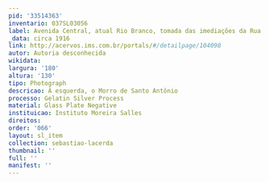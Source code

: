 ```yaml
---
pid: '33514363'
inventario: 037SL03056
label: Avenida Central, atual Rio Branco, tomada das imediações da Rua Pedro Lessa
_data: circa 1916
link: http://acervos.ims.com.br/portals/#/detailpage/104098
autor: Autoria desconhecida
wikidata: 
largura: '180'
altura: '130'
tipo: Photograph
descricao: À esquerda, o Morro de Santo Antônio
processo: Gelatin Silver Process
material: Glass Plate Negative
instituicao: Instituto Moreira Salles
direitos: 
order: '066'
layout: sl_item
collection: sebastiao-lacerda
thumbnail: ''
full: ''
manifest: ''
---
```


